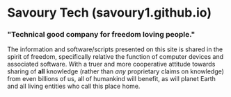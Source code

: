 # Savoury Tech (savoury1.github.io)

### "Technical good company for freedom loving people."

The information and software/scripts presented on this site is shared in the spirit of freedom, specifically relative the function of computer devices and associated software. With a truer and more cooperative attitude towards sharing of **all** knowledge (rather than *any* proprietary claims on knowledge) from even billions of us, all of humankind will benefit, as will planet Earth and all living entities who call this place home.
